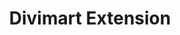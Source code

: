 ---
title: "Divimart Extension"
url: /general-mariano-alvarez/divimart-extension/
shop: Supermarkt
---